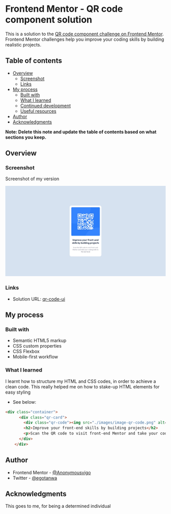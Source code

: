 # Frontend Mentor - QR code component solution

This is a solution to the [QR code component challenge on Frontend Mentor](https://www.frontendmentor.io/challenges/qr-code-component-iux_sIO_H). Frontend Mentor challenges help you improve your coding skills by building realistic projects. 

## Table of contents

- [Overview](#overview)
  - [Screenshot](#screenshot)
  - [Links](#links)
- [My process](#my-process)
  - [Built with](#built-with)
  - [What I learned](#what-i-learned)
  - [Continued development](#continued-development)
  - [Useful resources](#useful-resources)
- [Author](#author)
- [Acknowledgments](#acknowledgments)

**Note: Delete this note and update the table of contents based on what sections you keep.**

## Overview

### Screenshot

Screenshot of my version

![](./screenshot.jpg)

### Links

- Solution URL: [qr-code-ui](https://qr-code-ui-frontend-mentor-challenge.netlify.app)

## My process

### Built with

- Semantic HTML5 markup
- CSS custom properties
- CSS Flexbox
- Mobile-first workflow


### What I learned

I learnt how to structure my HTML and CSS codes, in order to achieve a clean code.
This really helped me on how to stake-up HTML elements for easy styling

- See below:

```html
<div class="container">
      <div class="qr-card">
        <div class="qr-code"><img src="./images/image-qr-code.png" alt=""></div>
        <h2>Improve your front-end skills by building projects</h2>
        <p>Scan the QR code to visit front-end Mentor and take your coding skills to the next level</p>
      </div>
    </div>
```

## Author

- Frontend Mentor - [@Anonymousvigo](https://www.frontendmentor.io/profile/Anonymousvgio)
- Twitter - [@egotanwa](https://x.com/egotanwa)



## Acknowledgments

This goes to me, for being a determined individual
